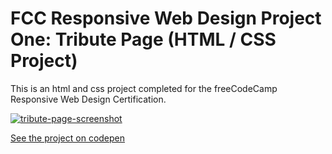 # FCC Responsive Web Design Project One: Tribute Page (HTML / CSS Project)

This is an html and css project completed for the freeCodeCamp Responsive Web Design Certification.

[![tribute-page-screenshot](https://user-images.githubusercontent.com/57681651/98693111-c9d95800-2367-11eb-978f-5aa3b8b82373.JPG)](https://codepen.io/mike1234-pixel/pen/XWrvxyv)

[See the project on codepen](https://codepen.io/mike1234-pixel/pen/XWrvxyv)
